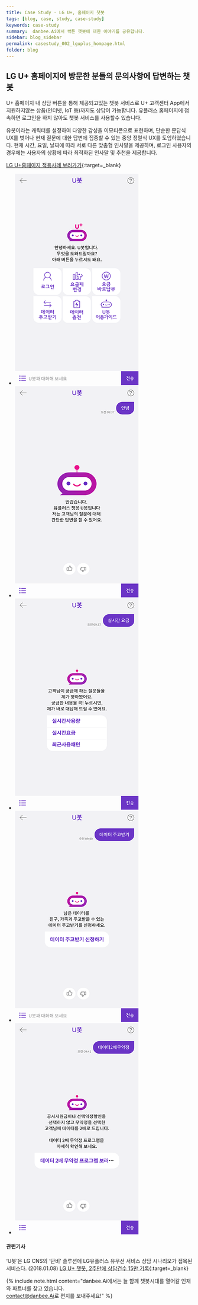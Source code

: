 ```yaml
---
title: Case Study - LG U+, 홈페이지 챗봇
tags: [blog, case, study, case-study]
keywords: case-study
summary:  danbee.Ai에서 싹튼 챗봇에 대한 이야기를 공유합니다.
sidebar: blog_sidebar
permalink: casestudy_002_lguplus_hompage.html
folder: blog
---
```



## LG U+ 홈페이지에 방문한 분들의 문의사항에 답변하는 챗봇
U+ 홈페이지 내 상담 버튼을 통해 제공되고있는 챗봇 서비스로 U+ 고객센터 App에서 지원하지않는 상품(인터넷, IoT 등)까지도 상담이 가능합니다. 유플러스 홈페이지에 접속하면 로그인을 하지 않아도 챗봇 서비스를 사용할수 있습니다.

유봇이라는 캐릭터를 설정하여 다양한 감성을 이모티콘으로 표현하며, 단순한 문답식 UX를 벗어나 현재 질문에 대한 답변에 집중할 수 있는 중앙 정렬식 UX를 도입하였습니다. 현재 시간, 요일, 날짜에 따라 서로 다른 맞춤형 인사말을 제공하며, 로그인 사용자의 경우에는 사용자의 상황에 따라 최적화된 인사말 및 추천을 제공합니다.

[LG U+홈페이지 적용사례 보러가기](http://www.uplus.co.kr/){:target=_blank}

<div class="danbee-slider-container">
    <div class="flexslider danbee-slider">
        <ul class="slides">
            <li>
            <img src="images/casestudy/case02_01.png" />
            </li>
            <li>
            <img src="images/casestudy/case02_02.png" />
            </li>
            <li>
            <img src="images/casestudy/case02_03.png" />
            </li>
            <li>
            <img src="images/casestudy/case02_04.png" />
            </li>
            <li>
            <img src="images/casestudy/case02_05.png" />
            </li>
        </ul>
    </div>
</div>


#### 관련기사 
‘U봇’은 LG CNS의 ‘단비’ 솔루션에 LG유플러스 유무선 서비스 상담 시나리오가 접목된 서비스다. (2018.01.08)
[LG U+ 챗봇, 2주만에 상담건수 15만 기록](http://www.zdnet.co.kr/news/news_view.asp?artice_id=20180108084939&lo=zv44){:target=_blank}


{% include note.html content="danbee.Ai에서는 늘 함께 챗봇시대를 열어갈 인재와 파트너를 찾고 있습니다. <br/> [contact@danbee.Ai](mailto:contact@danbee.ai)로 편지를 보내주세요!" %}



